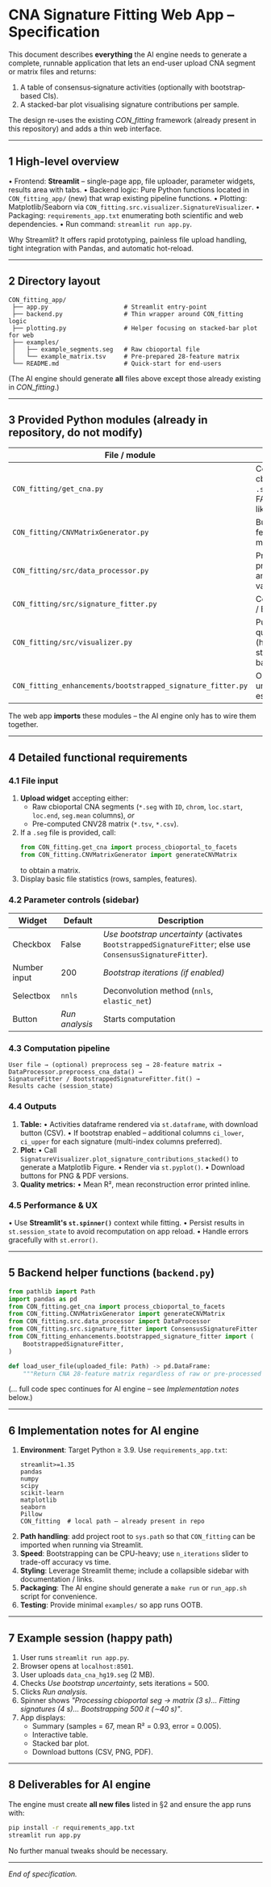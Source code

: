 # CNA Signature Fitting Web App – Specification

This document describes **everything** the AI engine needs to generate a complete, runnable application that lets an end-user upload CNA segment or matrix files and returns:

1. A table of consensus‐signature activities (optionally with bootstrap‐based CIs).
2. A stacked-bar plot visualising signature contributions per sample.

The design re-uses the existing *CON_fitting* framework (already present in this repository) and adds a thin web interface.

---

## 1  High-level overview

• Frontend: **Streamlit** – single-page app, file uploader, parameter widgets, results area with tabs.
• Backend logic: Pure Python functions located in `CON_fitting_app/` (new) that wrap existing pipeline functions.
• Plotting: Matplotlib/Seaborn via `CON_fitting.src.visualizer.SignatureVisualizer`.
• Packaging: `requirements_app.txt` enumerating both scientific and web dependencies.
• Run command: `streamlit run app.py`.

Why Streamlit? It offers rapid prototyping, painless file upload handling, tight integration with Pandas, and automatic hot-reload.

---

## 2  Directory layout

```
CON_fitting_app/
 ├── app.py                     # Streamlit entry-point
 ├── backend.py                 # Thin wrapper around CON_fitting logic
 ├── plotting.py                # Helper focusing on stacked-bar plot for web
 ├── examples/
 │   ├── example_segments.seg   # Raw cbioportal file
 │   └── example_matrix.tsv     # Pre-prepared 28-feature matrix
 └── README.md                  # Quick-start for end-users
```

(The AI engine should generate **all** files above except those already existing in *CON_fitting*.)

---

## 3  Provided Python modules (already in repository, **do not modify**)

| File / module                                     | Purpose |
|---------------------------------------------------|---------|
| `CON_fitting/get_cna.py`                          | Convert cbioportal `.seg` → FACETS-like format |
| `CON_fitting/CNVMatrixGenerator.py`               | Build 28-feature CNV matrix |
| `CON_fitting/src/data_processor.py`               | Pre-processing and validation |
| `CON_fitting/src/signature_fitter.py`             | Core NNLS / EN fitting |
| `CON_fitting/src/visualizer.py`                   | Publication-quality plots (heatmap, stacked bar) |
| `CON_fitting_enhancements/bootstrapped_signature_fitter.py` | Optional uncertainty estimation |

The web app **imports** these modules – the AI engine only has to wire them together.

---

## 4  Detailed functional requirements

### 4.1 File input

1. **Upload widget** accepting either:
   - Raw cbioportal CNA segments (`*.seg` with `ID`, `chrom`, `loc.start`, `loc.end`, `seg.mean` columns), *or*
   - Pre-computed CNV28 matrix (`*.tsv`, `*.csv`).
2. If a `.seg` file is provided, call:
   ```python
   from CON_fitting.get_cna import process_cbioportal_to_facets
   from CON_fitting.CNVMatrixGenerator import generateCNVMatrix
   ```
   to obtain a matrix.
3. Display basic file statistics (rows, samples, features).

### 4.2 Parameter controls (sidebar)

| Widget | Default | Description |
|--------|---------|-------------|
| Checkbox | False | *Use bootstrap uncertainty* (activates `BootstrappedSignatureFitter`; else use `ConsensusSignatureFitter`). |
| Number input | 200 | *Bootstrap iterations (if enabled)* |
| Selectbox | `nnls` | Deconvolution method (`nnls`, `elastic_net`) |
| Button | *Run analysis* | Starts computation |

### 4.3 Computation pipeline

```text
User file → (optional) preprocess seg → 28-feature matrix →
DataProcessor.preprocess_cna_data() →
SignatureFitter / BootstrappedSignatureFitter.fit() →
Results cache (session_state)
```

### 4.4 Outputs

1. **Table:**
   • Activities dataframe rendered via `st.dataframe`, with download button (CSV).
   • If bootstrap enabled – additional columns `ci_lower`, `ci_upper` for each signature (multi-index columns preferred).
2. **Plot:**
   • Call `SignatureVisualizer.plot_signature_contributions_stacked()` to generate a Matplotlib Figure.
   • Render via `st.pyplot()`.
   • Download buttons for PNG & PDF versions.
3. **Quality metrics:**
   • Mean R², mean reconstruction error printed inline.

### 4.5 Performance & UX

• Use **Streamlit's `st.spinner()`** context while fitting.
• Persist results in `st.session_state` to avoid recomputation on app reload.
• Handle errors gracefully with `st.error()`.

---

## 5  Backend helper functions (`backend.py`)

```python
from pathlib import Path
import pandas as pd
from CON_fitting.get_cna import process_cbioportal_to_facets
from CON_fitting.CNVMatrixGenerator import generateCNVMatrix
from CON_fitting.src.data_processor import DataProcessor
from CON_fitting.src.signature_fitter import ConsensusSignatureFitter
from CON_fitting_enhancements.bootstrapped_signature_fitter import (
    BootstrappedSignatureFitter,
)

def load_user_file(uploaded_file: Path) -> pd.DataFrame:
    """Return CNA 28-feature matrix regardless of raw or pre-processed input."""
```

(… full code spec continues for AI engine – see *Implementation notes* below.)

---

## 6  Implementation notes for AI engine

1. **Environment**: Target Python ≥ 3.9.  Use `requirements_app.txt`:
   ```text
   streamlit>=1.35
   pandas
   numpy
   scipy
   scikit-learn
   matplotlib
   seaborn
   Pillow
   CON_fitting  # local path – already present in repo
   ```
2. **Path handling**: add project root to `sys.path` so that `CON_fitting` can be imported when running via Streamlit.
3. **Speed**: Bootstrapping can be CPU-heavy; use `n_iterations` slider to trade-off accuracy vs time.
4. **Styling**: Leverage Streamlit theme; include a collapsible sidebar with documentation / links.
5. **Packaging**: The AI engine should generate a `make run` or `run_app.sh` script for convenience.
6. **Testing**: Provide minimal `examples/` so app runs OOTB.

---

## 7  Example session (happy path)

1. User runs `streamlit run app.py`.
2. Browser opens at `localhost:8501`.
3. User uploads `data_cna_hg19.seg` (2 MB).
4. Checks *Use bootstrap uncertainty*, sets iterations = 500.
5. Clicks *Run analysis*.
6. Spinner shows *"Processing cbioportal seg → matrix (3 s)… Fitting signatures (4 s)… Bootstrapping 500 it (∼40 s)"*.
7. App displays:
   - Summary (samples = 67, mean R² = 0.93, error = 0.005).
   - Interactive table.
   - Stacked bar plot.
   - Download buttons (CSV, PNG, PDF).

---

## 8  Deliverables for AI engine

The engine must create **all new files** listed in §2 and ensure the app runs with:

```bash
pip install -r requirements_app.txt
streamlit run app.py
```

No further manual tweaks should be necessary.

---

*End of specification.* 